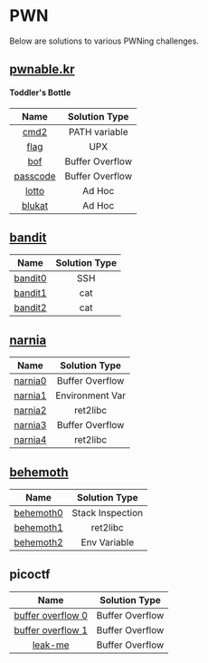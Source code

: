 # PWN

Below are solutions to various PWNing challenges.

## [pwnable.kr](https://pwnable.kr/)

#### Toddler's Bottle
| Name                                     | Solution Type   |
| :--------------------------------------: | :-------------: |
| [cmd2](/pwnable/toddler/cmd2.md)         | PATH variable   |
| [flag](/pwnable/toddler/flag.md)         | UPX             |
| [bof](/pwnable/toddler/bof.md)           | Buffer Overflow |
| [passcode](/pwnable/toddler/passcode.md) | Buffer Overflow |
| [lotto](/pwnable/toddler/lotto.md)       | Ad Hoc          |
| [blukat](/pwnable/toddler/blukat.md)     | Ad Hoc          |

## [bandit](http://overthewire.org/wargames/bandit/)
| Name                          | Solution Type |
| :---------------------------: | :-----------: |
| [bandit0](/bandit/bandit0.md) | SSH           |
| [bandit1](/bandit/bandit1.md) | cat           |
| [bandit2](/bandit/bandit2.md) | cat           |

## [narnia](http://overthewire.org/wargames/narnia/)
| Name                          | Solution Type   |
| :---------------------------: | :-------------: |
| [narnia0](/narnia/narnia0.md) | Buffer Overflow |
| [narnia1](/narnia/narnia1.md) | Environment Var |
| [narnia2](/narnia/narnia2.md) | ret2libc        |
| [narnia3](/narnia/narnia3.md) | Buffer Overflow |
| [narnia4](/narnia/narnia4.md) | ret2libc        |

## [behemoth](http://overthewire.org/wargames/behemoth/)
| Name                                | Solution Type    |
| :---------------------------------: | :--------------: |
| [behemoth0](/behemoth/behemoth0.md) | Stack Inspection |
| [behemoth1](/behemoth/behemoth1.md) | ret2libc         |
| [behemoth2](/behemoth/behemoth2.md) | Env Variable     |

## picoctf
| Name                                              | Solution Type    |
| :-----------------------------------------------: | :--------------: |
| [buffer overflow 0](/picoctf/buffer-overflow0.md) | Buffer Overflow  |
| [buffer overflow 1](/picoctf/buffer-overflow1.md) | Buffer Overflow  |
| [leak-me](/picoctf/leak-me.md)                    | Buffer Overflow  |
